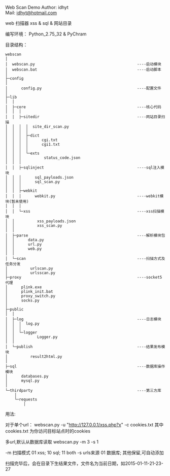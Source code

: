 Web Scan Demo
Author: idhyt  
Mail: idhyt@hotmail.com

web 扫描器 xss & sql & 网站目录

编写环境： Python_2.75_32 & PyChram

目录结构：

```
webscan
│  
│  webscan.py                                             ----启动模块
│  webscan.bat                                            ----启动脚本
│  
├─config
│      
│      config.py                                          ----配置文件
│      
├─lib
│  │  
│  ├─core                                                 ----核心代码
│  │  │  
│  │  ├─sitedir                                           ----网站目录扫描
│  │  │  │  site_dir_scan.py
│  │  │  │ 
│  │  │  ├─dict
│  │  │  │      cgi.txt
│  │  │  │      cgi1.txt
│  │  │  │      
│  │  │  └─exts
│  │  │          status_code.json
│  │  │          
│  │  ├─sqlinject                                         ----sql注入模块
│  │  │      sql_payloads.json
│  │  │      sql_scan.py
│  │  │      
│  │  ├─webkit
│  │  │      webkit.py                                    ----webkit模块(暂未使用)
│  │  │      
│  │  └─xss                                               ----xss扫描模块
│  │          xss_payloads.json
│  │          xss_scan.py
│  │          
│  ├─parse                                                ----解析模块包
│  │      data.py
│  │      url.py
│  │      web.py
│  │      
│  └─scan                                                 ----扫描方式及任务分发
│          urlscan.py
│          urlsscan.py
├─proxy                                                   ----socket5代理
│      plink.exe
│      plink_init.bat
│      proxy_switch.py
│      socks.py
│      
├─public
│  │  
│  ├─log                                                  ----日志模块
│  │  │  log.py
│  │  │  
│  │  └─logger
│  │          Logger.py
│  │          
│  └─publish                                              ----结果发布模块
│          result2html.py
│          
├─sql                                                     ----数据库操作模块
│      databases.py
│      mysql.py
│      
└─thirdparty                                              ----第三方库
    │  
    └─requests
        │  

```

用法:

对于单个url：
webscan.py -u "http://127.0.0.1/xss.php?x" -c cookies.txt
其中 cookies.txt 为你访问目标站点时的cookies

多url,默认从数据库读取
webscan.py -m 3 -s 1

-m 扫描模式 01 xss; 10 sql; 11 both
-s urls来源 01 数据库; 其他保留,可自动添加

扫描完毕后，会在目录下生结果文件，文件名为当前日期，如2015-01-11-21-23-27

